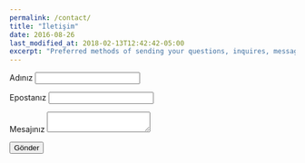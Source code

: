 ```yaml
---
permalink: /contact/
title: "İletişim"
date: 2016-08-26
last_modified_at: 2018-02-13T12:42:42-05:00
excerpt: "Preferred methods of sending your questions, inquires, messages, and love letters to me."
---
```

<div id="contact">
    <div id="contact-form">
<form action="https://formspree.io/f/esen.yalim@gmail.com" method="POST">

  <label>Adınız
    <input type="text" name="name">
  </label>


  <label>Epostanız
    <input type="email" name="_replyto">
  </label>


  <label>Mesajınız
    <textarea name="message"></textarea>
  </label>
  <!-- your other form fields go here -->
  <button type="submit">Gönder</button>
       
</form>
   </div>
   </div>

